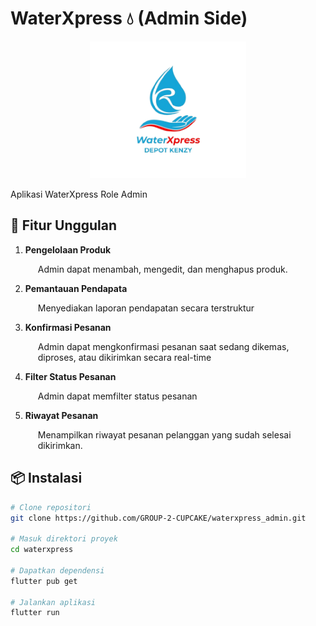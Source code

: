 # WaterXpress 💧 (Admin Side)

<p align="center"> <img src="assets/images/logo.png" width="250"> </p>


Aplikasi WaterXpress Role Admin

<h2>🌟 Fitur Unggulan</h2>

<ol>
  <li><b>Pengelolaan Produk</b>
    <p style="margin-left: 20px;">Admin dapat menambah, mengedit, dan menghapus produk.</p>
  </li>
  <li><b>Pemantauan Pendapata</b>
    <p style="margin-left: 20px;">Menyediakan laporan pendapatan secara terstruktur</p>
  </li>
    <li><b>Konfirmasi Pesanan</b>
    <p style="margin-left: 20px;">Admin dapat mengkonfirmasi pesanan saat sedang dikemas, diproses, atau dikirimkan secara real-time</p>
  </li>
  <li><b>Filter Status Pesanan</b>
    <p style="margin-left: 20px;">Admin dapat memfilter status pesanan</p>
  </li>
  <li><b>Riwayat Pesanan</b>
    <p style="margin-left: 20px;">Menampilkan riwayat pesanan pelanggan yang sudah selesai dikirimkan.</p>
  </li>
</ol>

## 📦 Instalasi

```bash
# Clone repositori
git clone https://github.com/GROUP-2-CUPCAKE/waterxpress_admin.git

# Masuk direktori proyek
cd waterxpress

# Dapatkan dependensi
flutter pub get

# Jalankan aplikasi
flutter run

